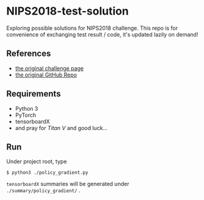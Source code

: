 # NIPS2018-test-solution

Exploring possible solutions for NIPS2018 challenge. This repo is for convenience of exchanging test result / code, it's updated lazily on demand!  

## References

- [the original challenge page](https://www.crowdai.org/challenges/nips-2018-ai-for-prosthetics-challenge)
- [the original GitHub Repo](https://github.com/stanfordnmbl/osim-rl)

## Requirements

- Python 3
- PyTorch
- tensorboardX
- and pray for *Titan V* and good luck...

## Run

Under project root, type  

```
$ python3 ./policy_gradient.py
```

`tensorboardX` summaries will be generated under `./summary/policy_gradient/` .  

